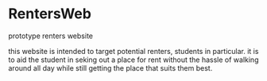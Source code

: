 # RentersWeb
prototype renters website

this website is intended to target potential renters, students in particular. it is to aid the student in
 seking out a place for rent without the hassle of walking around all day while still getting the place that suits
 them best.
